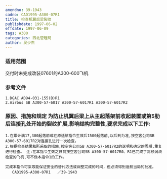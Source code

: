 ```yaml
---
amendno: 39-1943
cadno: CAD1995-A300-07R1
title: 检查机翼后梁裂纹
publishdate: 1997-06-02
effdate: 1997-06-09
tags: A300
categories: 西北管理局
author: 吴少杰
---
```


### 适用范围 
交付时未完成改装07601的A300-600飞机

### 参考文件
    1.DGAC AD94-031-155(B)R1 
    2.Airbus SB A300-57-6017 A300-57-6017R1 A300-57-6017R2 

### 原因、措施和规定 为防止机翼后梁上从主起落架前收起装置或第5肋后连接孔处开始的裂纹扩展,影响结构完整性,要求完成以下工作: 
    1.在累计满17,300起落前或在原适航指令生效后1500起落前,以后到为准,按空客公司SB A300-57-6017R2对连接孔进行一次检查。 
    2.根据检查结果和所采取的措施,按空客公司SB A300-57-6017R2的说明和确定的周期,重复进行检查。 注:在本指令生效之日前按空客公司SB A300-57-6017R0、R1已完成了高频涡流检查的飞机,可不做本指令1的工作。 

    完成本指令可采取能保证安全的替代方法或调整完成的时间，但必须得到适航当局的批准。
       CAD1995-A300-07R1   ／39-1943 
